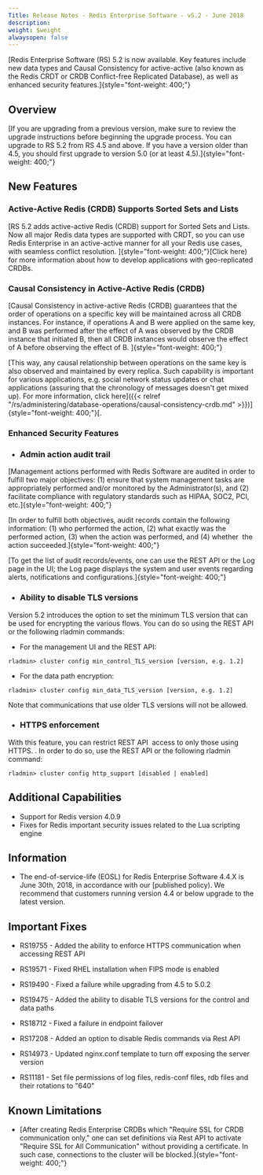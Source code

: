 ```yaml
---
Title: Release Notes - Redis Enterprise Software - v5.2 - June 2018
description: 
weight: $weight
alwaysopen: false
---
```

[Redis Enterprise Software (RS) 5.2 is now available. Key features
include new data types and Causal Consistency for active-active (also
known as the Redis CRDT or CRDB Conflict-free Replicated Database), as
well as enhanced security features.]{style="font-weight: 400;"}

## Overview

[If you are upgrading from a previous version, make sure to review the
upgrade instructions before beginning the upgrade process. You can
upgrade to RS 5.2 from RS 4.5 and above. If you have a version older
than 4.5, you should first upgrade to version 5.0 (or at least
4.5).]{style="font-weight: 400;"}

## New Features

### Active-Active Redis (CRDB) Supports Sorted Sets and Lists

[RS 5.2 adds active-active Redis (CRDB) support for Sorted Sets and
Lists. Now all major Redis data types are supported with CRDT, so you
can use Redis Enterprise in an active-active manner for all your Redis
use cases, with seamless conflict resolution.
]{style="font-weight: 400;"}[Click
here)
for more information about how to develop applications with
geo-replicated CRDBs. 

### Causal Consistency in Active-Active Redis (CRDB)

[Causal Consistency in active-active Redis (CRDB) guarantees that the
order of operations on a specific key will be maintained across all CRDB
instances. For instance, if operations A and B were applied on the same
key, and B was performed after the effect of A was observed by the CRDB
instance that initiated B, then all CRDB instances would observe the
effect of A before observing the effect of B.
]{style="font-weight: 400;"}

[This way, any causal relationship between operations on the same key is
also observed and maintained by every replica. Such capability is
important for various applications, e.g. social network status updates
or chat applications (assuring that the chronology of messages doesn't
get mixed up). For more information, click
here]({{< relref "/rs/administering/database-operations/causal-consistency-crdb.md" >}})]{style="font-weight: 400;"}[.

### Enhanced Security Features

-   ### Admin action audit trail

[Management actions performed with Redis Software are audited in order
to fulfill two major objectives: (1) ensure that system management tasks
are appropriately performed and/or monitored by the Administrator(s),
and (2) facilitate compliance with regulatory standards such as HIPAA,
SOC2, PCI, etc.]{style="font-weight: 400;"}

[In order to fulfill both objectives, audit records contain the
following information: (1) who performed the action, (2) what exactly
was the performed action, (3) when the action was performed, and (4)
whether  the action succeeded.]{style="font-weight: 400;"}

[To get the list of audit records/events, one can use the REST API or
the Log page in the UI; the Log page displays the system and user events
regarding alerts, notifications and
configurations.]{style="font-weight: 400;"}

-   ### Ability to disable TLS versions

Version 5.2 introduces the option to set the minimum TLS version that
can be used for encrypting the various flows. You can do so using the
REST API or the following rladmin commands:

-   For the management UI and the REST API:

``` {style="border: 2px solid #ddd; font-family: courier; background-color: #333; color: #fff; padding: 10px; -webkit-font-smoothing: auto;"}
rladmin> cluster config min_control_TLS_version [version, e.g. 1.2]
```

-   For the data path encryption:

``` {style="border: 2px solid #ddd; font-family: courier; background-color: #333; color: #fff; padding: 10px; -webkit-font-smoothing: auto;"}
rladmin> cluster config min_data_TLS_version [version, e.g. 1.2]
```

Note that communications that use older TLS versions will not be
allowed.

-   ### HTTPS enforcement

With this feature, you can restrict REST API  access to only those
using HTTPS. . In order to do so, use the REST API or the following
rladmin command:

``` {style="border: 2px solid #ddd; font-family: courier; background-color: #333; color: #fff; padding: 10px; -webkit-font-smoothing: auto;"}
rladmin> cluster config http_support [disabled | enabled]   
```

## Additional Capabilities

-   Support for Redis version 4.0.9
-   Fixes for Redis important security issues related to the Lua
    scripting engine

## Information

-   The end-of-service-life (EOSL) for Redis Enterprise Software 4.4.X
    is June 30th, 2018, in accordance with our
    [published
    policy).
    We recommend that customers running version 4.4 or below upgrade to
    the latest version.

## Important Fixes

-   RS19755 - Added the ability to enforce HTTPS communication when
    accessing REST API
-   RS19571 - Fixed RHEL installation when FIPS mode is
    enabled
-   RS19490 - Fixed a failure while upgrading from 4.5 to
    5.0.2
-   RS19475 - Added the ability to disable TLS versions for the
    control and data paths
-   RS18712 - Fixed a failure in endpoint failover
    
-   RS17208 - Added an option to disable Redis commands via Rest
    API
-   RS14973 - Updated nginx.conf template to turn off exposing the
    server version
-   RS11181 - Set file permissions of log files, redis-conf files, rdb
    files and their rotations to "640"

## Known Limitations

-   [After creating Redis Enterprise CRDBs which "Require SSL for CRDB
    communication only," one can set definitions via Rest API to
    activate "Require SSL for All Communication" without providing a
    certificate. In such case, connections to the cluster will be
    blocked.]{style="font-weight: 400;"}
